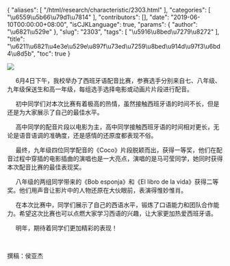{
    "aliases": [
        "/html/research/characteristic/2303.html"
    ],
    "categories": [
        "\u6559\u5b66\u79d1\u7814"
    ],
    "contributors": [],
    "date": "2019-06-10T00:00:00+08:00",
    "isCJKLanguage": true,
    "params": {
        "author": "\u6821\u529e"
    },
    "slug": "2303",
    "tags": [
        "\u5916\u8bed\u7279\u8272"
    ],
    "title": "\u6211\u6821\u4e3e\u529e\u897f\u73ed\u7259\u8bed\u914d\u97f3\u6bd4\u8d5b",
    "toc": true
}

![](https://cdn.tfls.online/mirror/full/ca7aad2cf7bfce38c390d8be2199430a54c2cebf.jpg)






      6月4日下午，我校举办了西班牙语配音比赛，参赛选手分别来自七、八年级、九年级保送生和高一年级，每组选手选择电影或动画片片段进行配音。
 



      初中同学们对本次比赛有着极高的热情，虽然接触西班牙语的时间不长，但是还是为大家展示了自己的最佳水平。




      高中同学的配音片段以电影为主，高中同学接触西班牙语的时间相对更长，无论是语音语调的准确度，还是感情的还原度都表现不俗。




      最终，九年级四位同学配音的《Coco》片段脱颖而出，获得一等奖，他们在配音过程中穿插的电影插曲的演唱也是一大亮点，演唱的是马可莹同学，她同时获得本次配音比赛的最佳表现奖。
 



      八年级的两组同学带来的《Bob esponja》和《El libro de la vida》获得二等奖。他们用声音让影片中的人物还原在大伙眼前，表演得惟妙惟肖。
 



      在本次比赛中，同学们展示了自己的西语水平，锻炼了口语能力和团队合作能力。希望这次比赛也可以点燃大家学习西语的兴趣，让大家更加热爱西班牙语。
 



      明年，期待着同学们更加精彩的表现！




  
 



 撰稿：侯亚杰
 



  
 





